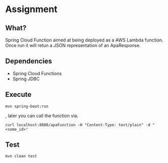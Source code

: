 # Assignment
## What?
Spring Cloud Function aimed at being deployed as a AWS Lambda function.
Once run it will retun a JSON representation of an ApaResponse.

## Dependencies
- Spring Cloud Functions
- Spring JDBC

## Execute
```
mvn spring-boot:run
```
, later you can call the function via.
```
curl localhost:8080/apaFunction -H "Content-Type: text/plain" -d "<some_id>"
```

## Test
```
mvn clean test
```